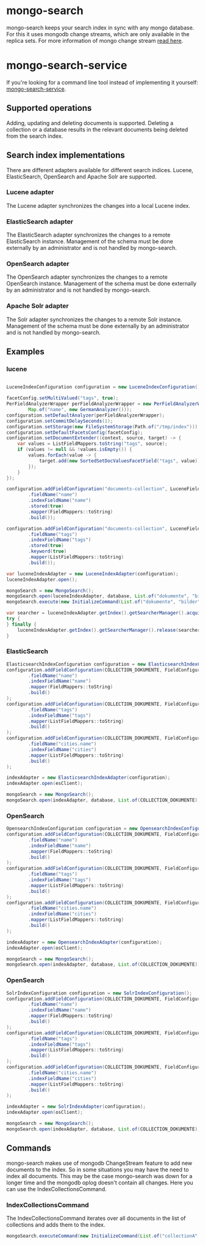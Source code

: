 
# mongo-search

mongo-search keeps your search index in sync with any mongo database.
For this it uses mongodb change streams, which are only available in the replica sets.
For more information of mongo change stream [read here](https://www.mongodb.com/docs/manual/changeStreams/).

# mongo-search-service

If you're looking for a command line tool instead of implementing it yourself:
[mongo-search-service](https://github.com/thmarx/monog-search-service).

## Supported operations

Adding, updating and deleting documents is supported.
Deleting a collection or a database results in the relevant documents being deleted from the search index.

## Search index implementations

There are different adapters available for different search indices.
Lucene, ElasticSearch, OpenSearch and Apache Solr are supported.

### Lucene adapter

The Lucene adapter synchronizes the changes into a local Lucene index.

### ElasticSearch adapter

The ElasticSearch adapter synchronizes the changes to a remote ElasticSearch instance.
Management of the schema must be done externally by an administrator and is not handled by mongo-search.

### OpenSearch adapter

The OpenSearch adapter synchronizes the changes to a remote OpenSearch instance.
Management of the schema must be done externally by an administrator and is not handled by mongo-search.

### Apache Solr adapter

The Solr adapter synchronizes the changes to a remote Solr instance.
Management of the schema must be done externally by an administrator and is not handled by mongo-search.

## Examples

### lucene

```java

LuceneIndexConfiguration configuration = new LuceneIndexConfiguration();

facetConfig.setMultiValued("tags", true);
PerFieldAnalyzerWrapper perFieldAnalyzerWrapper = new PerFieldAnalyzerWrapper(new StandardAnalyzer(),
		Map.of("name", new GermanAnalyzer()));
configuration.setDefaultAnalyzer(perFieldAnalyzerWrapper);				// configure the analyzer
configuration.setCommitDelaySeconds(1);									// delay in seconds to commit changes
configuration.setStorage(new FileSystemStorage(Path.of("/tmp/index"))); // config the storage
configuration.setDefaultFacetsConfig(facetConfig);						// add a facet config if necessary
configuration.setDocumentExtender((context, source, target) -> {		// extending a document with custom fields
	var values = ListFieldMappers.toString("tags", source);
	if (values != null && !values.isEmpty()) {
		values.forEach(value -> {
			target.add(new SortedSetDocValuesFacetField("tags", value));
		});
	}
});

configuration.addFieldConfiguration("documents-collection", LuceneFieldConfiguration.builder()
		.fieldName("name")
		.indexFieldName("name")
		.stored(true)
		.mapper(FieldMappers::toString)
		.build());

configuration.addFieldConfiguration("documents-collection", LuceneFieldConfiguration.builder()
		.fieldName("tags")
		.indexFieldName("tags")
		.stored(true)
		.keyword(true)
		.mapper(ListFieldMappers::toString)
		.build());

var luceneIndexAdapter = new LuceneIndexAdapter(configuration);
luceneIndexAdapter.open();

mongoSearch = new MongoSearch();
mongoSearch.open(luceneIndexAdapter, database, List.of("dokumente", "bilder"));
mongoSearch.execute(new InitializeCommand(List.of("dokumente", "bilder")));

var searcher = luceneIndexAdapter.getIndex().getSearcherManager().acquire()
try {
} finally {
	luceneIndexAdapter.getIndex().getSearcherManager().release(searcher)
}
```

### ElasticSearch

```java
ElasticsearchIndexConfiguration configuration = new ElasticsearchIndexConfiguration();
configuration.addFieldConfiguration(COLLECTION_DOKUMENTE, FieldConfiguration.builder()
		.fieldName("name")
		.indexFieldName("name")
		.mapper(FieldMappers::toString)
		.build()
);
configuration.addFieldConfiguration(COLLECTION_DOKUMENTE, FieldConfiguration.builder()
		.fieldName("tags")
		.indexFieldName("tags")
		.mapper(ListFieldMappers::toString)
		.build()
);
configuration.addFieldConfiguration(COLLECTION_DOKUMENTE, FieldConfiguration.builder()
		.fieldName("cities.name")
		.indexFieldName("cities")
		.mapper(ListFieldMappers::toString)
		.build()
);

indexAdapter = new ElasticsearchIndexAdapter(configuration);
indexAdapter.open(esClient);

mongoSearch = new MongoSearch();
mongoSearch.open(indexAdapter, database, List.of(COLLECTION_DOKUMENTE));
```

### OpenSearch

```java
OpensearchIndexConfiguration configuration = new OpensearchIndexConfiguration();
configuration.addFieldConfiguration(COLLECTION_DOKUMENTE, FieldConfiguration.builder()
		.fieldName("name")
		.indexFieldName("name")
		.mapper(FieldMappers::toString)
		.build()
);
configuration.addFieldConfiguration(COLLECTION_DOKUMENTE, FieldConfiguration.builder()
		.fieldName("tags")
		.indexFieldName("tags")
		.mapper(ListFieldMappers::toString)
		.build()
);
configuration.addFieldConfiguration(COLLECTION_DOKUMENTE, FieldConfiguration.builder()
		.fieldName("cities.name")
		.indexFieldName("cities")
		.mapper(ListFieldMappers::toString)
		.build()
);

indexAdapter = new OpensearchIndexAdapter(configuration);
indexAdapter.open(osClient);

mongoSearch = new MongoSearch();
mongoSearch.open(indexAdapter, database, List.of(COLLECTION_DOKUMENTE));
```

### OpenSearch

```java
SolrIndexConfiguration configuration = new SolrIndexConfiguration();
configuration.addFieldConfiguration(COLLECTION_DOKUMENTE, FieldConfiguration.builder()
		.fieldName("name")
		.indexFieldName("name")
		.mapper(FieldMappers::toString)
		.build()
);
configuration.addFieldConfiguration(COLLECTION_DOKUMENTE, FieldConfiguration.builder()
		.fieldName("tags")
		.indexFieldName("tags")
		.mapper(ListFieldMappers::toString)
		.build()
);
configuration.addFieldConfiguration(COLLECTION_DOKUMENTE, FieldConfiguration.builder()
		.fieldName("cities.name")
		.indexFieldName("cities")
		.mapper(ListFieldMappers::toString)
		.build()
);

indexAdapter = new SolrIndexAdapter(configuration);
indexAdapter.open(osClient);

mongoSearch = new MongoSearch();
mongoSearch.open(indexAdapter, database, List.of(COLLECTION_DOKUMENTE));
```

## Commands

mongo-search makes use of mongodb ChangeStream feature to add new documents to the index.
So in some situations you may have the need to index all documents. 
This may be the case mongo-search was down for a longer time and the mongodb oplog doesn't contain all changes.
Here you can use the IndexCollectionsCommand.

### IndexCollectionsCommand

The IndexCollectionsCommand iterates over all documents in the list of collections and adds them to the index.
```java
mongoSearch.executeCommand(new InitializeCommand(List.of("collectionA", "collectionB")));
```